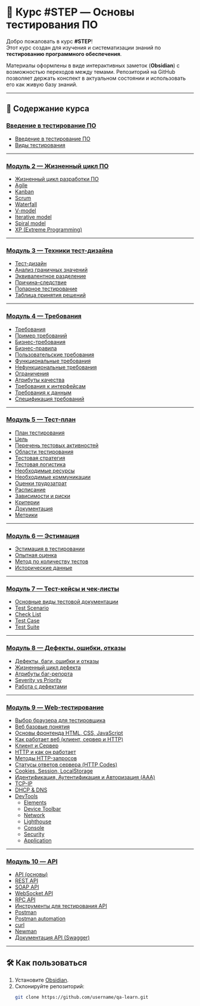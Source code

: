 # 📘 Курс #STEP — Основы тестирования ПО

Добро пожаловать в курс **#STEP**!  
Этот курс создан для изучения и систематизации знаний по **тестированию программного обеспечения**.  

Материалы оформлены в виде интерактивных заметок (**Obsidian**) с возможностью переходов между темами. Репозиторий на GitHub позволяет держать конспект в актуальном состоянии и использовать его как живую базу знаний.

---

## 🚀 Содержание курса

### [Введение в тестирование ПО](./Модуль_1%20Термины%20и%20теория/1_Введение%20в%20тестирование%20ПО.md)
- [Введение в тестирование ПО](./Модуль_1_Термины_и_теория/1_Введение%20в%20тестирование%20ПО.md)  
- [Виды тестирования](./Модуль_1_Термины_и_теория/2_Виды%20тестирования.md)  

---

### [Модуль 2 — Жизненный цикл ПО](./Модуль_2_Жизненный_цикл_ПО)
- [Жизненный цикл разработки ПО](./Модуль_2_Жизненный_цикл_ПО/1_Жизненный%20цикл%20разработки%20ПО.md)  
- [Agile](./Модуль_2_Жизненный_цикл_ПО/2_Agile.md)  
- [Kanban](./Модуль_2_Жизненный_цикл_ПО/4_Kanban.md)  
- [Scrum](./Модуль_2_Жизненный_цикл_ПО/3_Scrum.md)  
- [Waterfall](./Модуль_2_Жизненный_цикл_ПО/5_Waterfall.md)  
- [V-model](./Модуль_2_Жизненный_цикл_ПО/10_V-model.md)  
- [Iterative model](./Модуль_2_Жизненный_цикл_ПО/8_Iterative%20model.md)  
- [Spiral model](./Модуль_2_Жизненный_цикл_ПО/9_Spiral%20model.md)  
- [XP (Extreme Programming)](./Модуль_2_Жизненный_цикл_ПО/6_XP%20(eXtreme%20Programming).md)  

---

### [Модуль 3 — Техники тест-дизайна](./Модуль_3_Техники_Тест_дизайна)
- [Тест-дизайн](./Модуль_3_Техники_Тест_дизайна/1_Тест-дизайн.md)  
- [Анализ граничных значений](./Модуль_3_Техники_Тест_дизайна/3_Анализ%20граничных%20значений.md)  
- [Эквивалентное разделение](./Модуль_3_Техники_Тест_дизайна/2_Эквивалентное%20разделение.md)  
- [Причина–следствие](./Модуль_3_Техники_Тест_дизайна/4_Причина%20Следствие.md)  
- [Попарное тестирование](./Модуль_3_Техники_Тест_дизайна/5_Попарное%20тестирование.md)  
- [Таблица принятия решений](./Модуль_3_Техники_Тест_дизайна/6_Таблица%20принятия%20решений.md)  

---

### [Модуль 4 — Требования](./Модуль_4_Требования)
- [Требования](./Модуль_4_Требования/1_Требования.md)  
- [Пример требований](./Модуль_4_Требования/1,5_Пример%20Требований.md)  
- [Бизнес-требования](./Модуль_4_Требования/2_Бизнес-требования.md)  
- [Бизнес-правила](./Модуль_4_Требования/7_Бизнес-правила.md)  
- [Пользовательские требования](./Модуль_4_Требования/3_Пользовательские%20требования.md)  
- [Функциональные требования](./Модуль_4_Требования/4_Функциональные%20требования.md)  
- [Нефункциональные требования](./Модуль_4_Требования/5_Нефункциональные%20требования.md)  
- [Ограничения](./Модуль_4_Требования/6_Ограничения.md)  
- [Атрибуты качества](./Модуль_4_Требования/8_Атрибуты%20качества.md)  
- [Требования к интерфейсам](./Модуль_4_Требования/9_Требования%20к%20интерфейсам.md)  
- [Требования к данным](./Модуль_4_Требования/10_Требования%20к%20данным.md)  
- [Спецификация требований](./Модуль_4_Требования/11_Спецификация%20требований.md)  

---

### [Модуль 5 — Тест-план](./Модуль_5_Тест_план)
- [План тестирования](./Модуль_5_Тест_план/1_План%20тестирования.md)  
- [Цель](./Модуль_5_Тест_план/2_Цель.md)  
- [Перечень тестовых активностей](./Модуль_5_Тест_план/3_Перечень%20тестовых%20активностей.md)  
- [Области тестирования](./Модуль_5_Тест_план/4_Области%20тестирования.md)  
- [Тестовая стратегия](./Модуль_5_Тест_план/5_Тестовая%20стратегия.md)  
- [Тестовая логистика](./Модуль_5_Тест_план/6_Тестовая%20логистика.md)  
- [Необходимые ресурсы](./Модуль_5_Тест_план/7_Необходимые%20ресурсы.md)  
- [Необходимые коммуникации](./Модуль_5_Тест_план/8_Необходимые%20коммуникации.md)  
- [Оценки трудозатрат](./Модуль_5_Тест_план/9_Оценки%20трудозатрат.md)  
- [Расписание](./Модуль_5_Тест_план/10_Расписание.md)  
- [Зависимости и риски](./Модуль_5_Тест_план/11_Зависимости%20и%20риски.md)  
- [Критерии](./Модуль_5_Тест_план/12_Критерии.md)  
- [Документация](./Модуль_5_Тест_план/13_Документация.md)  
- [Метрики](./Модуль_5_Тест_план/14_Метрики.md)  

---

### [Модуль 6 — Эстимация](./Модуль_6_Эстимация)
- [Эстимация в тестировании](./Модуль_6_Эстимация/1_Эстимация%20в%20тестировании.md)  
- [Опытная оценка](./Модуль_6_Эстимация/2_Опытная%20оценка.md)  
- [Метод по количеству тестов](./Модуль_6_Эстимация/3_Метод%20по%20количеству%20тестов.md)  
- [Исторические данные](./Модуль_6_Эстимация/4_Исторические%20данные.md)  

---

### [Модуль 7 — Тест-кейсы и чек-листы](./Модуль_7_Тест_кейс_и_Чек_лист)
- [Основные виды тестовой документации](./Модуль_7_Тест_кейс_и_Чек_лист/1_Основные%20виды%20тестовой%20документации.md)  
- [Test Scenario](./Модуль_7_Тест_кейс_и_Чек_лист/2_Test%20Scenario.md)  
- [Check List](./Модуль_7_Тест_кейс_и_Чек_лист/3_Check%20List.md)  
- [Test Case](./Модуль_7_Тест_кейс_и_Чек_лист/4_Test%20Case.md)  
- [Test Suite](./Модуль_7_Тест_кейс_и_Чек_лист/5_Test%20Suite.md)  

---

### [Модуль 8 — Дефекты, ошибки, отказы](./Модуль_8_Дефекты_Ошибки_Отказы)
- [Дефекты, баги, ошибки и отказы](./Модуль_8_Дефекты_Ошибки_Отказы/1_Дефекты,%20баги,%20ошибки%20и%20отказы.md)  
- [Жизненный цикл дефекта](./Модуль_8_Дефекты_Ошибки_Отказы/2_Жизненный%20цикл%20дефекта.md)  
- [Атрибуты баг-репорта](./Модуль_8_Дефекты_Ошибки_Отказы/3_Атрибуты%20баг-репорта.md)  
- [Severity vs Priority](./Модуль_8_Дефекты_Ошибки_Отказы/4_Severity%20vs%20Priority.md)  
- [Работа с дефектами](./Модуль_8_Дефекты_Ошибки_Отказы/5_Работа%20с%20дефектами.md)  

---

### [Модуль 9 — Web-тестирование](./Модуль_9_WEB)
- [Выбор браузера для тестировщика](./Модуль_9_WEB/1_Выбор%20браузера%20для%20тестировщика.md)  
- [Веб базовые понятия](./Модуль_9_WEB/2_Веб%20Базовые%20понятия.md)  
- [Основы фронтенда HTML, CSS, JavaScript](./Модуль_9_WEB/3_Основы%20фронтенда%20HTML,%20CSS,%20JavaScript.md)  
- [Как работает веб (клиент, сервер и HTTP)](./Модуль_9_WEB/4_Как%20работает%20веб%20клиент,%20сервер%20и%20HTTP.md)  
- [Клиент и Сервер](./Модуль_9_WEB/5_Клиент%20и%20Сервер.md)  
- [HTTP и как он работает](./Модуль_9_WEB/6_HTTP%20и%20как%20он%20работает.md)  
- [Методы HTTP-запросов](./Модуль_9_WEB/7_Методы%20HTTP-запросов.md)  
- [Статусы ответов сервера (HTTP Codes)](./Модуль_9_WEB/8_Статусы%20ответов%20сервера%20(HTTP%20Codes).md)  
- [Cookies, Session, LocalStorage](./Модуль_9_WEB/9_Cookies,%20Session,%20LocalStorage.md)  
- [Идентификация, Аутентификация и Авторизация (AAA)](./Модуль_9_WEB/10_Идентификация,%20Аутентификация%20и%20Авторизация%20(AAA).md)  
- [TCP-IP](./Модуль_9_WEB/11_TCP-IP.md)  
- [DHCP & DNS](./Модуль_9_WEB/12_DHCP%20&%20DNS.md)  
- [DevTools](./Модуль_9_WEB/13_DevTools.md)  
  - [Elements](./Модуль_9_WEB/13.1_Elements.md)  
  - [Device Toolbar](./Модуль_9_WEB/13.2_Device%20Toolbar.md)  
  - [Network](./Модуль_9_WEB/13.3_Network.md)  
  - [Lighthouse](./Модуль_9_WEB/13.4_Lighthouse.md)  
  - [Console](./Модуль_9_WEB/13.5_Console.md)  
  - [Security](./Модуль_9_WEB/13.6_Security.md)  
  - [Application](./Модуль_9_WEB/13.7_Application.md)  

---

### [Модуль 10 — API](./Модуль_10_API)
- [API (основы)](./Модуль_10_API/0_API.md)  
- [REST API](./Модуль_10_API/1_REST_API.md)  
- [SOAP API](./Модуль_10_API/2_SOAP_API.md)  
- [WebSocket API](./Модуль_10_API/3_WebSocket_API.md)  
- [RPC API](./Модуль_10_API/4_RPC_API.md)  
- [Инструменты для тестирования API](./Модуль_10_API/5_Инструменты_для_тестирования_API.md)  
- [Postman](./Модуль_10_API/5.1_Postman.md)  
- [Postman automation](./Модуль_10_API/5.2_Postman%20automation.md)  
- [curl](./Модуль_10_API/5.3_curl.md)  
- [Newman](./Модуль_10_API/5.4_Newman.md)  
- [Документация API (Swagger)](./Модуль_10_API/6_Документация_API_(Swagger).md)  

---

## 🛠 Как пользоваться
1. Установите [Obsidian](https://obsidian.md/).  
2. Склонируйте репозиторий:  
   ```bash
   git clone https://github.com/username/qa-learn.git

